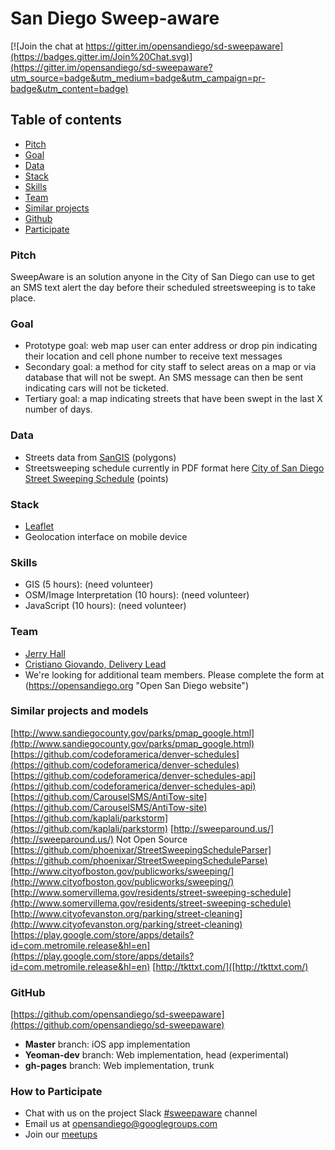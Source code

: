 # San Diego Sweep-aware

[![Join the chat at https://gitter.im/opensandiego/sd-sweepaware](https://badges.gitter.im/Join%20Chat.svg)](https://gitter.im/opensandiego/sd-sweepaware?utm_source=badge&utm_medium=badge&utm_campaign=pr-badge&utm_content=badge)

## Table of contents
- [Pitch](#section_pitch "Pitch")
- [Goal](#section_goal "Goal")
- [Data](#section_data "Data")
- [Stack](#section_stack "Stack")
- [Skills](#section_skills "Skills")
- [Team](#section_team "team")
- [Similar projects](#section_similar "Similar projects")
- [Github](#section_github "Github")
- [Participate](#section_participate "How to Participate")

### <a name="section_pitch"></a>Pitch

SweepAware is an solution anyone in the City of San Diego can use to get an SMS text alert the day before their scheduled streetsweeping is to take place.  

### <a name="section_goal"></a>Goal

- Prototype goal: web map user can enter address or drop pin indicating their location and cell phone number to receive text messages 
- Secondary goal: a method for city staff to select areas on a map or via database that will not be swept. An SMS message can then be sent indicating cars will not be ticketed.
- Tertiary goal: a map indicating streets that have been swept in the last X number of days.

### <a name="section_data"></a>Data

- Streets data from [SanGIS](http://www.sangis.org/ "San Diego Geographic Information Source") (polygons)
- Streetsweeping schedule currently in PDF format here [City of San Diego Street Sweeping Schedule](http://www.sandiego.gov/stormwater/services/sweepschedules.shtml/ "Street sweeping Schedule") (points)

### <a name="section_stack"></a>Stack

- [Leaflet](http://leafletjs.com/ "Leaflet JavaScript Library")
- Geolocation interface on mobile device

### <a name="section_skills"></a>Skills

- GIS (5 hours): (need volunteer)
- OSM/Image Interpretation (10 hours): (need volunteer)
- JavaScript (10 hours): (need volunteer)

### <a name="section_team"></a>Team

- [Jerry Hall](https://github.com/jerryhall "jerryhall")
- [Cristiano Giovando, Delivery Lead](https://github.com/cgiovando "cgiovando")
- We're looking for additional team members. Please complete the form at (https://opensandiego.org "Open San Diego website")

### <a name="section_similar"></a>Similar projects and models

[http://www.sandiegocounty.gov/parks/pmap_google.html](http://www.sandiegocounty.gov/parks/pmap_google.html)
[https://github.com/codeforamerica/denver-schedules](https://github.com/codeforamerica/denver-schedules)
[https://github.com/codeforamerica/denver-schedules-api](https://github.com/codeforamerica/denver-schedules-api)
[https://github.com/CarouselSMS/AntiTow-site](https://github.com/CarouselSMS/AntiTow-site)
[https://github.com/kaplali/parkstorm](https://github.com/kaplali/parkstorm)
[http://sweeparound.us/](http://sweeparound.us/) Not Open Source
[https://github.com/phoenixar/StreetSweepingScheduleParser](https://github.com/phoenixar/StreetSweepingScheduleParse)
[http://www.cityofboston.gov/publicworks/sweeping/](http://www.cityofboston.gov/publicworks/sweeping/)
[http://www.somervillema.gov/residents/street-sweeping-schedule](http://www.somervillema.gov/residents/street-sweeping-schedule)
[http://www.cityofevanston.org/parking/street-cleaning](http://www.cityofevanston.org/parking/street-cleaning)
[https://play.google.com/store/apps/details?id=com.metromile.release&hl=en](https://play.google.com/store/apps/details?id=com.metromile.release&hl=en)
[http://tkttxt.com/]([http://tkttxt.com/)

### <a name="section_github"></a>GitHub

[https://github.com/opensandiego/sd-sweepaware](https://github.com/opensandiego/sd-sweepaware)

- **Master** branch: iOS app implementation
- **Yeoman-dev** branch: Web implementation, head (experimental)
- **gh-pages** branch: Web implementation, trunk

### <a name="section_participate"></a>How to Participate

- Chat with us on the project Slack [#sweepaware](https://opensandiego.slack.com/signup) channel
- Email us at [opensandiego@googlegroups.com](opensandiego@googlegroups.com)
- Join our [meetups](http://www.meetup.com/Open-San-Diego)
